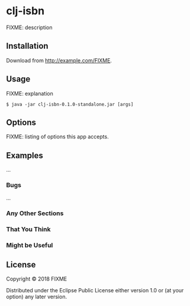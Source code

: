 # clj-isbn

FIXME: description

## Installation

Download from http://example.com/FIXME.

## Usage

FIXME: explanation

    $ java -jar clj-isbn-0.1.0-standalone.jar [args]

## Options

FIXME: listing of options this app accepts.

## Examples

...

### Bugs

...

### Any Other Sections
### That You Think
### Might be Useful

## License

Copyright © 2018 FIXME

Distributed under the Eclipse Public License either version 1.0 or (at
your option) any later version.

